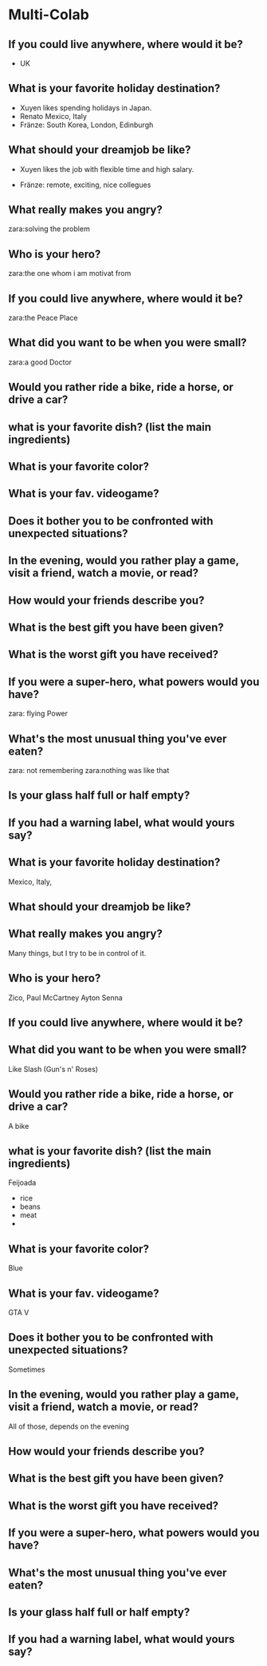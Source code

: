 # Multi-Colab
## If you could live anywhere, where would it be?
- UK
## What is your favorite holiday destination?
- Xuyen likes spending holidays in Japan.
- Renato Mexico, Italy
- Fränze: South Korea, London, Edinburgh
## What should your dreamjob be like?
- Xuyen likes the job with flexible time and high salary.

- Fränze: remote, exciting, nice collegues
## What really makes you angry?
zara:solving the problem
## Who is your hero?
zara:the one whom i am motivat from
## If you could live anywhere, where would it be?
zara:the Peace Place
## What did you want to be when you were small?
zara:a good Doctor
## Would you rather ride a bike, ride a horse, or drive a car?

## what is your favorite dish? (list the main ingredients)

## What is your favorite color?

## What is your fav. videogame?

## Does it bother you to be confronted with unexpected situations?

## In the evening, would you rather play a game, visit a friend, watch a movie, or read?

## How would your friends describe you?

## What is the best gift you have been given?

## What is the worst gift you have received?

## If you were a super-hero, what powers would you have?
zara: flying Power
## What's the most unusual thing you've ever eaten?
zara: not remembering 
zara:nothing was like that
## Is your glass half full or half empty?

## If you had a warning label, what would yours say?

## What is your favorite holiday destination?
Mexico, Italy, 
## What should your dreamjob be like?

## What really makes you angry?
Many things, but I try to be in control of it.
## Who is your hero?
Zico, Paul McCartney Ayton Senna
## If you could live anywhere, where would it be?

## What did you want to be when you were small?
Like Slash (Gun's n' Roses)
## Would you rather ride a bike, ride a horse, or drive a car?
A bike
## what is your favorite dish? (list the main ingredients)
Feijoada
 - rice 
 - beans
 - meat
 - 
## What is your favorite color?
Blue
## What is your fav. videogame?
GTA V
## Does it bother you to be confronted with unexpected situations?
Sometimes
## In the evening, would you rather play a game, visit a friend, watch a movie, or read?
All of those, depends on the evening
## How would your friends describe you?

## What is the best gift you have been given?

## What is the worst gift you have received?

## If you were a super-hero, what powers would you have?

## What's the most unusual thing you've ever eaten?

## Is your glass half full or half empty?

## If you had a warning label, what would yours say?